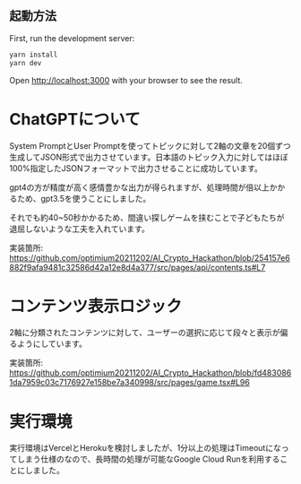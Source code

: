 ## 起動方法

First, run the development server:

```bash
yarn install
yarn dev
```

Open [http://localhost:3000](http://localhost:3000) with your browser to see the result.


# ChatGPTについて

System PromptとUser Promptを使ってトピックに対して2軸の文章を20個ずつ生成してJSON形式で出力させています。日本語のトピック入力に対してはほぼ100%指定したJSONフォーマットで出力させることに成功しています。

gpt4の方が精度が高く感情豊かな出力が得られますが、処理時間が倍以上かかるため、gpt3.5を使うことにしました。

それでも約40~50秒かかるため、間違い探しゲームを挟むことで子どもたちが退屈しないような工夫を入れています。

実装箇所:
https://github.com/optimium20211202/AI_Crypto_Hackathon/blob/254157e6882f9afa9481c32586d42a12e8d4a377/src/pages/api/contents.ts#L7


# コンテンツ表示ロジック

2軸に分類されたコンテンツに対して、ユーザーの選択に応じて段々と表示が偏るようにしています。

実装箇所:
https://github.com/optimium20211202/AI_Crypto_Hackathon/blob/fd4830861da7959c03c7176927e158be7a340998/src/pages/game.tsx#L96

# 実行環境

実行環境はVercelとHerokuを検討しましたが、1分以上の処理はTimeoutになってしまう仕様のなので、長時間の処理が可能なGoogle Cloud Runを利用することにしました。